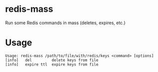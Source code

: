 redis-mass
==========

Run some Redis commands in mass (deletes, expires, etc.)

Usage
=====

    Usage: redis-mass /path/to/file/with/redis/keys <command> [options]
    [info]   del         delete keys from file
    [info]   expire ttl  expire keys from file

